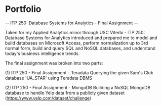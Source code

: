 # Portfolio

-- ITP 250: Database Systems for Analytics - Final Assignment --

Taken for my Applied Analytics minor through USC Viterbi - ITP 250: Database Systems for Analytics introduced and prepared me to model and build databases on Microsoft Access, perform normalization up to 3rd normal form, build and query SQL and NoSQL databases, and understand today's business intelligence trends.

The final assignment was broken into two parts:

(1) ITP 250 - Final Assignment - Teradata
Querying the given Sam's Club database 'UA_STAR' using Teradata DBMS


(2) ITP 250 - Final Assignment - MongoDB
Building a NoSQL MongoDB database to handle Yelp data from a publicly given dataset (https://www.yelp.com/dataset/challenge)


